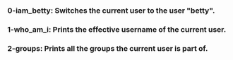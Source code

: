 ### 0-iam_betty: Switches the current user to the user "betty".
### 1-who_am_i: Prints the effective username of the current user. 
### 2-groups: Prints all the groups the current user is part of.

